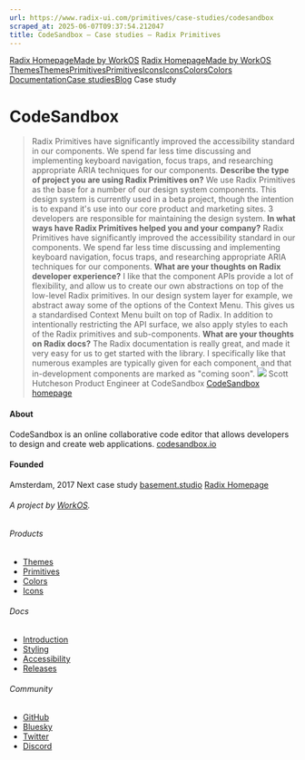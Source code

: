 ```yaml
---
url: https://www.radix-ui.com/primitives/case-studies/codesandbox
scraped_at: 2025-06-07T09:37:54.212047
title: CodeSandbox – Case studies – Radix Primitives
---
```


[Radix Homepage](https://www.radix-ui.com/)[Made by WorkOS](https://workos.com)
[Radix Homepage](https://www.radix-ui.com/)[Made by WorkOS](https://workos.com)
[ThemesThemes](https://www.radix-ui.com/)[PrimitivesPrimitives](https://www.radix-ui.com/primitives)[IconsIcons](https://www.radix-ui.com/icons)[ColorsColors](https://www.radix-ui.com/colors)
[Documentation](https://www.radix-ui.com/primitives/docs)[Case studies](https://www.radix-ui.com/primitives/case-studies)[Blog](https://www.radix-ui.com/blog)[](https://github.com/radix-ui/primitives)
Case study
# CodeSandbox
> Radix Primitives have significantly improved the accessibility standard in our components. We spend far less time discussing and implementing keyboard navigation, focus traps, and researching appropriate ARIA techniques for our components.
**Describe the type of project you are using Radix Primitives on?**
We use Radix Primitives as the base for a number of our design system components. This design system is currently used in a beta project, though the intention is to expand it's use into our core product and marketing sites. 3 developers are responsible for maintaining the design system.
**In what ways have Radix Primitives helped you and your company?**
Radix Primitives have significantly improved the accessibility standard in our components. We spend far less time discussing and implementing keyboard navigation, focus traps, and researching appropriate ARIA techniques for our components.
**What are your thoughts on Radix developer experience?**
I like that the component APIs provide a lot of flexibility, and allow us to create our own abstractions on top of the low-level Radix primitives. In our design system layer for example, we abstract away some of the options of the Context Menu. This gives us a standardised Context Menu built on top of Radix. In addition to intentionally restricting the API surface, we also apply styles to each of the Radix primitives and sub-components.
**What are your thoughts on Radix docs?**
The Radix documentation is really great, and made it very easy for us to get started with the library. I specifically like that numerous examples are typically given for each component, and that in-development components are marked as "coming soon".
![](https://www.radix-ui.com/marketing/avatar-scott-hutcheson.png)
Scott Hutcheson
Product Engineer at CodeSandbox
[CodeSandbox homepage](https://codesandbox.io)
#### About
CodeSandbox is an online collaborative code editor that allows developers to design and create web applications.
[codesandbox.io](https://codesandbox.io)
#### Founded
Amsterdam, 2017
Next case study
[basement.studio](https://www.radix-ui.com/primitives/case-studies/basement-studio)
[Radix Homepage](https://www.radix-ui.com/)
###### A project by [WorkOS](https://workos.com).
###### Products
  * [Themes](https://www.radix-ui.com/)
  * [Primitives](https://www.radix-ui.com/primitives)
  * [Colors](https://www.radix-ui.com/colors)
  * [Icons](https://www.radix-ui.com/icons)


###### Docs
  * [Introduction](https://www.radix-ui.com/primitives/docs/overview/introduction)
  * [Styling](https://www.radix-ui.com/primitives/docs/guides/styling)
  * [Accessibility](https://www.radix-ui.com/primitives/docs/overview/accessibility)
  * [Releases](https://www.radix-ui.com/primitives/docs/overview/releases)


###### Community
  * [GitHub](https://github.com/radix-ui)
  * [Bluesky](https://bsky.app/profile/radix-ui.com)
  * [Twitter](https://twitter.com/radix_ui)
  * [Discord](https://discord.com/invite/7Xb99uG)



